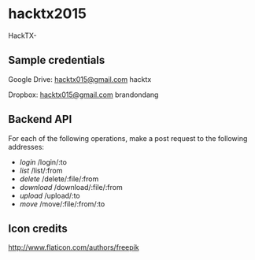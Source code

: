 # hacktx2015
HackTX-


Sample credentials
------------------
Google Drive:
hacktx015@gmail.com
hacktx

Dropbox:
hacktx015@gmail.com
brandondang
 
Backend API
-----------
For each of the following operations, make a post request to the following addresses:
- *login* /login/:to
- *list* /list/:from
- *delete* /delete/:file/:from
- *download* /download/:file/:from
- *upload* /upload/:to
- *move* /move/:file/:from/:to

Icon credits
------------
http://www.flaticon.com/authors/freepik
